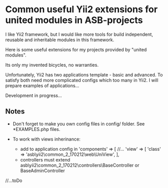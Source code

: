 
Common useful Yii2 extensions for united modules in ASB-projects
================================================================

I like Yii2 framework, but I would like more tools
for build independent, reusable and inheritable modules in this framework.

Here is some useful extensions for my projects provided by "united modules".

Its only my invented bicycles, no warranties.

Unfortunately, Yii2 has two applications template - basic and advanced.
To satisfy both need more complicated configs which too many in Yii2.
I will prepare examples of applications...

Development in progress...

Notes
-----
* Don't forget to make you own config files in config/ folder.
  See *EXAMPLES.php files.

* To work with views inherinance:
  - add to application config in 'components' => [ //...
      'view' => [
          'class' => 'asb\yii2\common_2_170212\web\UniView',
      ],
  - controllers must extend asb\yii2\common_2_170212\controllers\BaseController or BaseAdminController

//...toDo
